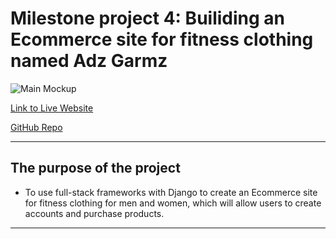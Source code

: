 # Milestone project 4: Builiding an Ecommerce site for fitness clothing named Adz Garmz

![Main Mockup]()

[Link to Live Website]()

[GitHub Repo]()

***

## The purpose of the project

* To use full-stack frameworks with Django to create an Ecommerce site for fitness clothing for men and women, which will allow users to create accounts and purchase products.

***

